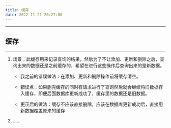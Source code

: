 ```yaml
---
title: 缓存
date: 2022-11-21 20:27:00
---
```


---
## 缓存
---

1. 场景：此缓存用来记录查询的结果，然后为了不让添加、更新和删除之后，查询出来的数据还是之前缓存的，希望在进行这些操作后查询出来的是新数据。

   - 我之前的错误做法：在添加、更新和删除操作前将缓存清空。

   - 错误点：如果删完缓存的同时有请求进行了查询然后就会继续将旧数据存入缓存，即便后面数据库更新成功了，缓存里的数据还是旧数据。

   - 更正后的做法：缓存不应该直接删除，应该在数据库更新成功后，直接用新数据覆盖原来的缓存<br>

2. ......